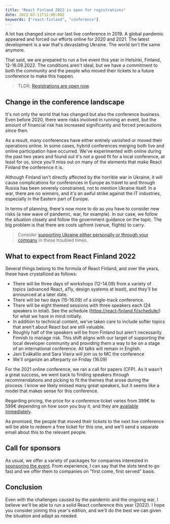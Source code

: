```yaml
---
title: "React Finland 2022 is open for registrations"
date: 2022-03-11T11:00:00Z
keywords: ["react-finland", "conference"]
---
```


A lot has changed since our last live conference in 2019. A global pandemic appeared and forced our efforts online for 2020 and 2021. The latest development is a war that's devastating Ukraine. The world isn't the same anymore.

That said, we are prepared to run a live event this year in Helsinki, Finland, 12-16.09.2022. The conditions aren't ideal, but we have a commitment to both the community and the people who moved their tickets to a future conference to make this happen.

> TLDR; [Registrations are open now](https://fienta.com/react-finland-2022).

## Change in the conference landscape

It's not only the world that has changed but also the conference business. Even before 2020, there were risks involved in running an event, but the amount of financial risk has increased significantly and forced precautions since then.

As a result, many conferences have either entirely vanished or moved their operations online. In some cases, hybrid conferences merging both live and online participation have occurred. We've experimented with online during the past two years and found out it's not a good fit for a local conference, at least for us, since you'll miss out on many of the elements that make React Finland the conference it is.

Although Finland isn't directly affected by the horrible war in Ukraine, it will cause complications for conferences in Europe as travel to and through Russia has been severely constrained, not to mention Ukraine itself. In a war, there are no winners, and it's an awful strike against the IT industries, especially in the Eastern part of Europe.

In terms of planning, there's now more to do as you have to consider new risks (a new wave of pandemic, war, for example). In our case, we follow the situation closely and follow the government guidance on the topic. The big problem is that there are costs upfront (venue, flights) to carry.

> Consider [supporting Ukraine either personally or through your company](https://war.ukraine.ua/support-ukraine/) in these troubled times.

## What to expect from React Finland 2022

Several things belong to the formula of React Finland, and over the years, these have crystallized as follows:

* There will be three days of workshops (12-14.09) from a variety of topics (advanced React, a11y, design systems at least), and they'll be announced at a later date.
* There will be two days (15-16.09) of a single-track conference.
* There will be eight themed sessions with three speakers each (24 speakers in total). See the schedule (https://react-finland.fi/schedule/) for what we have in mind initially.
* In addition to technical content, we've taken care to include softer topics that aren't about React but are still valuable.
* Roughly half of the speakers will be from Finland but aren't necessarily Finnish to manage risk. This shift aligns with our target of supporting the local developer community and providing them a way to be on a stage of an international conference. All talks will remain in English.
* Jani Eväkallio and Sara Vieira will join us to MC the conference
* We'll organize an afterparty on Friday (16.09)

For the 2021 online conference, we ran a call for papers (CFP). As it wasn't a great success, we went back to finding speakers through recommendations and picking to fit the themes that arose during the process. I know we likely missed many great speakers, but it seems like a model that makes sense for this conference.

Regarding pricing, the price for a conference ticket varies from 399€ to 599€ depending on how soon you buy it, and they are [available immediately](https://fienta.com/react-finland-2022).

As promised, the people that moved their tickets to the next live conference will be able to redeem a free ticket for this one, and we'll send a separate email about this to the relevant people.

## Call for sponsors

As usual, we offer a variety of packages for companies interested in [sponsoring the event](/for-sponsors/). From experience, I can say that the slots tend to go fast and we offer them to companies on "first come, first served" basis.

## Conclusion

Even with the challenges caused by the pandemic and the ongoing war, I believe we'll be able to run a solid React conference this year (2022). I hope you consider joining this year's edition, and we'll do the best we can given the situation and adapt as needed.

